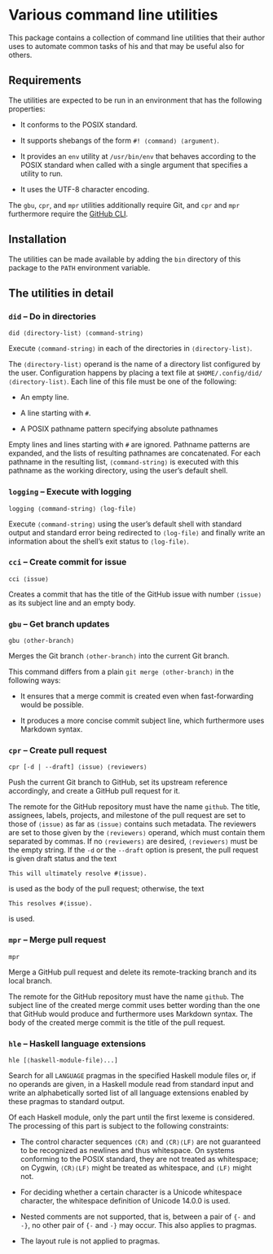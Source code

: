 # Various command line utilities

This package contains a collection of command line utilities that their
author uses to automate common tasks of his and that may be useful also
for others.


## Requirements

The utilities are expected to be run in an environment that has the
following properties:

  * It conforms to the POSIX standard.

  * It supports shebangs of the form `#! ⟨command⟩ ⟨argument⟩`.

  * It provides an `env` utility at `/usr/bin/env` that behaves
    according to the POSIX standard when called with a single argument
    that specifies a utility to run.

  * It uses the UTF-8 character encoding.

The `gbu`, `cpr`, and `mpr` utilities additionally require Git, and
`cpr` and `mpr` furthermore require the [GitHub CLI][github-cli].

[github-cli]:
    https://cli.github.com/
    "GitHub CLI"


## Installation

The utilities can be made available by adding the `bin` directory of
this package to the `PATH` environment variable.


## The utilities in detail


### `did` – Do in directories

```
did ⟨directory-list⟩ ⟨command-string⟩
```

Execute `⟨command-string⟩` in each of the directories in
`⟨directory-list⟩`.

The `⟨directory-list⟩` operand is the name of a directory list
configured by the user. Configuration happens by placing a text file at
`$HOME/.config/did/⟨directory-list⟩`. Each line of this file must be one
of the following:

  * An empty line.

  * A line starting with `#`.

  * A POSIX pathname pattern specifying absolute pathnames

Empty lines and lines starting with `#` are ignored. Pathname patterns
are expanded, and the lists of resulting pathnames are concatenated. For
each pathname in the resulting list, `⟨command-string⟩` is executed with
this pathname as the working directory, using the user’s default shell.


### `logging` – Execute with logging

```
logging ⟨command-string⟩ ⟨log-file⟩
```

Execute `⟨command-string⟩` using the user’s default shell with standard
output and standard error being redirected to `⟨log-file⟩` and finally
write an information about the shell’s exit status to `⟨log-file⟩`.


### `cci` – Create commit for issue

```
cci ⟨issue⟩
```

Creates a commit that has the title of the GitHub issue with number
`⟨issue⟩` as its subject line and an empty body.


### `gbu` – Get branch updates

```
gbu ⟨other-branch⟩
```

Merges the Git branch `⟨other-branch⟩` into the current Git branch.

This command differs from a plain `git merge ⟨other-branch⟩` in the
following ways:

  * It ensures that a merge commit is created even when fast-forwarding
    would be possible.

  * It produces a more concise commit subject line, which furthermore
    uses Markdown syntax.


### `cpr` – Create pull request

```
cpr [-d | --draft] ⟨issue⟩ ⟨reviewers⟩
```

Push the current Git branch to GitHub, set its upstream reference
accordingly, and create a GitHub pull request for it.

The remote for the GitHub repository must have the name `github`. The
title, assignees, labels, projects, and milestone of the pull request
are set to those of `⟨issue⟩` as far as `⟨issue⟩` contains such
metadata. The reviewers are set to those given by the `⟨reviewers⟩`
operand, which must contain them separated by commas. If no
`⟨reviewers⟩` are desired, `⟨reviewers⟩` must be the empty string. If
the `-d` or the `--draft` option is present, the pull request is given
draft status and the text
```
This will ultimately resolve #⟨issue⟩.
```
is used as the body of the pull request; otherwise, the text
```
This resolves #⟨issue⟩.
```
is used.


### `mpr` – Merge pull request

```
mpr
```

Merge a GitHub pull request and delete its remote-tracking branch and
its local branch.

The remote for the GitHub repository must have the name `github`. The
subject line of the created merge commit uses better wording than the
one that GitHub would produce and furthermore uses Markdown syntax. The
body of the created merge commit is the title of the pull request.


### `hle` – Haskell language extensions

```
hle [⟨haskell-module-file⟩...]
```

Search for all `LANGUAGE` pragmas in the specified Haskell module files
or, if no operands are given, in a Haskell module read from standard
input and write an alphabetically sorted list of all language extensions
enabled by these pragmas to standard output.

Of each Haskell module, only the part until the first lexeme is
considered. The processing of this part is subject to the following
constraints:

  * The control character sequences `⟨CR⟩` and `⟨CR⟩⟨LF⟩` are not
    guaranteed to be recognized as newlines and thus whitespace. On
    systems conforming to the POSIX standard, they are not treated as
    whitespace; on Cygwin, `⟨CR⟩⟨LF⟩` might be treated as whitespace,
    and `⟨LF⟩` might not.

  * For deciding whether a certain character is a Unicode whitespace
    character, the whitespace definition of Unicode 14.0.0 is used.

  * Nested comments are not supported, that is, between a pair of `{-`
    and `-}`, no other pair of `{-` and `-}` may occur. This also
    applies to pragmas.

  * The layout rule is not applied to pragmas.
